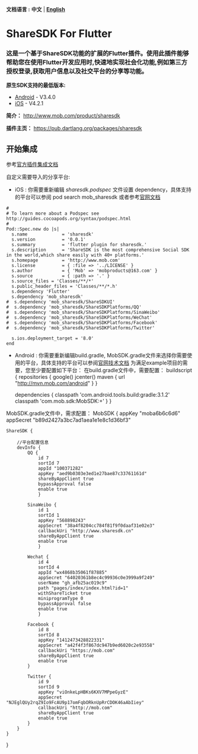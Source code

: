 **文档语言 :** **中文** | **[English](README.md)**

# ShareSDK For Flutter
### 这是一个基于ShareSDK功能的扩展的Flutter插件。使用此插件能够帮助您在使用Flutter开发应用时,快速地实现社会化功能,例如第三方授权登录,获取用户信息以及社交平台的分享等功能。

**原生SDK支持的最低版本:**

- [Android](https://github.com/MobClub/ShareSDK-for-Android) - V3.4.0
- [iOS](https://github.com/MobClub/ShareSDK-for-iOS) - V4.2.1

**简介：** http://www.mob.com/product/sharesdk

**插件主页：** https://pub.dartlang.org/packages/sharesdk

## 开始集成

参考[官方插件集成文档](https://pub.dartlang.org/packages/sharesdk#-installing-tab-)

自定义需要导入的分享平台:
- iOS : 你需要重新编辑 *sharesdk.podspec* 文件设置 dependency，具体支持的平台可以参阅 pod search mob_sharesdk 或者参考[官网文档](http://wiki.mob.com/cocoapods%E9%9B%86%E6%88%90/)

```
#
# To learn more about a Podspec see http://guides.cocoapods.org/syntax/podspec.html
#
Pod::Spec.new do |s|
  s.name             = 'sharesdk'
  s.version          = '0.0.1'
  s.summary          = 'flutter plugin for sharesdk.'
  s.description      = 'ShareSDK is the most comprehensive Social SDK in the world,which share easily with 40+ platforms.'
  s.homepage         = 'http://www.mob.com'
  s.license          = { :file => '../LICENSE' }
  s.author           = { 'Mob' => 'mobproducts@163.com' }
  s.source           = { :path => '.' }
  s.source_files = 'Classes/**/*'
  s.public_header_files = 'Classes/**/*.h'
  s.dependency 'Flutter'
  s.dependency 'mob_sharesdk'
#  s.dependency 'mob_sharesdk/ShareSDKUI'
#  s.dependency 'mob_sharesdk/ShareSDKPlatforms/QQ'
#  s.dependency 'mob_sharesdk/ShareSDKPlatforms/SinaWeibo'
#  s.dependency 'mob_sharesdk/ShareSDKPlatforms/WeChat'
#  s.dependency 'mob_sharesdk/ShareSDKPlatforms/Facebook'
#  s.dependency 'mob_sharesdk/ShareSDKPlatforms/Twitter'
  
  s.ios.deployment_target = '8.0'
end
```

- Android :
你需要重新编辑build.gradle, MobSDK.gradle文件来选择你需要使用的平台，具体支持的平台可以参阅[官网技术文档](http://wiki.mob.com/%E5%AE%8C%E6%95%B4%E9%9B%86%E6%88%90%E6%96%87%E6%A1%A3%EF%BC%88gradle%EF%BC%89/)
为满足example项目的需要，您至少要配置如下平台：
在build.gradle文件中，需要配置：
buildscript {
    repositories {
        google()
        jcenter()
        maven {
            url "http://mvn.mob.com/android"
        }
    }

    dependencies {
        classpath 'com.android.tools.build:gradle:3.1.2'
        classpath 'com.mob.sdk:MobSDK:+'
    }
}

MobSDK.gradle文件中，需求配置：
MobSDK {
    appKey "moba6b6c6d6"
    appSecret "b89d2427a3bc7ad1aea1e1e8c1d36bf3"

    ShareSDK {

        //平台配置信息
        devInfo {
			QQ {
                id 7
                sortId 7
                appId "100371282"
                appKey "aed9b0303e3ed1e27bae87c33761161d"
                shareByAppClient true
                bypassApproval false
                enable true
				}
				
            SinaWeibo {
                id 1
                sortId 1
                appKey "568898243"
                appSecret "38a4f8204cc784f81f9f0daaf31e02e3"
                callbackUri "http://www.sharesdk.cn"
                shareByAppClient true
                enable true
				}
				
			Wechat {
                id 4
                sortId 4
                appId "wx4868b35061f87885"
                appSecret "64020361b8ec4c99936c0e3999a9f249"
                userName "gh_afb25ac019c9"
                path "pages/index/index.html?id=1"
                withShareTicket true
                miniprogramType 0
                bypassApproval false
                enable true
				}
				
			Facebook {
                id 8
                sortId 8
                appKey "1412473428822331"
                appSecret "a42f4f3f867dc947b9ed6020c2e93558"
                callbackUri "https://mob.com"
                shareByAppClient true
                enable true
            }

            Twitter {
                id 9
                sortId 9
                appKey "viOnkeLpHBKs6KXV7MPpeGyzE"
                appSecret "NJEglQUy2rqZ9Io9FcAU9p17omFqbORknUpRrCDOK46aAbIiey"
                callbackUri "http://mob.com"
                shareByAppClient true
                enable true
            }
		}
	}
}